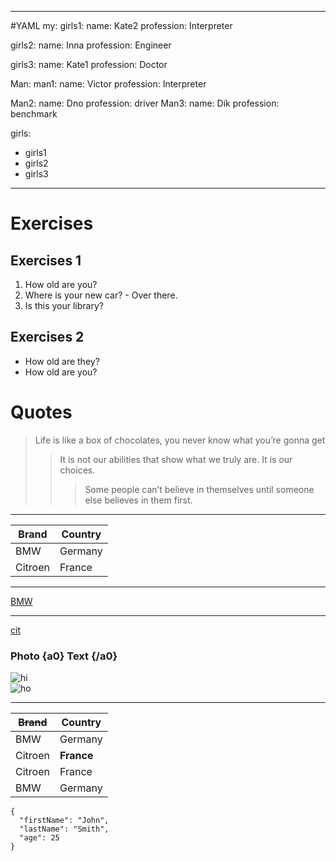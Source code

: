 <!---

Hi Ilya
-->
---
#YAML
my:
 girls1:
  name: Kate2
  profession: Interpreter
 
 girls2:
   name: Inna
   profession: Engineer

 girls3:
  name: Kate1
  profession: Doctor

Man:
  man1: 
   name: Victor
   profession: Interpreter
 
  Man2:
    name: Dno
    profession: driver
  Man3:
   name: Dik
   profession: benchmark

girls:
  - girls1
  - girls2
  - girls3


---

# <code0>Exercises</code0>
## Exercises 1
1. How old are you?
2. Where is your new car? - Over there.
3. Is this your library?
## Exercises 2
* How old are they?
* How old are you?
# Quotes
> Life is like a box of chocolates, you never know what you’re gonna get 
>> It is not our abilities that show what we truly are. It is our choices.
>>> Some people can’t believe in themselves until someone else believes in them first.
***
|Brand  | Country|
|------ | -------|
|BMW    | Germany|
|Citroen| France |
---
[BMW](https://autoidea.by/)
***
[cit](https://www.citroen.by/)  

### Photo {a0} Text {/a0}
![hi](https://drive.google.com/file/d/1DOGDrudAldfgJeLKgOGoblgRM0CcIjv_/view?usp=sharing "this is the tooltip")  
![ho](https://drive.google.com/file/d/192JoAyqDkddY_35FYzuDgaItdI2U_6gm/view?usp=sharing)  
***
| ~~Brand~~  | Country |
| ------ | ------- |
| BMW    | Germany |
| Citroen| **France**  |
| Citroen| France  |
| BMW    | Germany |
 
~~~
{
  "firstName": "John",
  "lastName": "Smith",
  "age": 25
}
~~~
